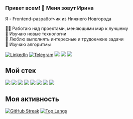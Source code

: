 ### Привет всем! 👋 Меня зовут Ирина
Я - Frontend-разработчик из Нижнего Новгорода <br />

👩‍💻 Работаю над проектами, меняющими мир к лучшему <br />
🎯 Изучаю новые технологии <br />
💪 Люблю выполнять интересные и трудоемкие задачи <br />
📝 Изучаю алгоритмы <br />

[![LinkedIn](https://img.shields.io/badge/LinkedIn-0077B5?style=for-the-badge&logo=linkedin&logoColor=white)](https://www.linkedin.com/in/ivkrylova) 
[![Telegram](https://img.shields.io/badge/-Telegram-blue?style=for-the-badge&logo=telegram)](https://t.me/IVKrylova)
![](https://img.shields.io/badge/E--mail-ivk.lis%40yandex.ru-orange?style=for-the-badge&logo=appveyo)
![](https://komarev.com/ghpvc/?username=IVKrylova&color=orange&style=for-the-badge) 
![](https://www.codewars.com/users/lis_krylova/badges/micro)
<br />

## Мой стек
![](https://img.shields.io/badge/HTML5-E34F26?style=for-the-badge&logo=html5&logoColor=white) 
![](https://img.shields.io/badge/CSS3-1572B6?style=for-the-badge&logo=css3&logoColor=white) 
![](https://img.shields.io/badge/JavaScript-323330?style=for-the-badge&logo=javascript&logoColor=F7DF1E) 
![](https://img.shields.io/badge/React-20232A?style=for-the-badge&logo=react&logoColor=61DAFB) 
![](https://img.shields.io/badge/Express.js-000000?style=for-the-badge&logo=express&logoColor=white) 
![](https://img.shields.io/badge/MongoDB-4EA94B?style=for-the-badge&logo=mongodb&logoColor=white)
![](https://img.shields.io/badge/-SCSS-ff69b4?style=for-the-badge)
![](https://img.shields.io/badge/Redux-593D88?style=for-the-badge&logo=redux&logoColor=white)

## Моя активность
[![GitHub Streak](https://streak-stats.demolab.com?user=IVKrylova&hide_border=true)](https://git.io/streak-stats)
[![Top Langs](https://github-readme-stats-git-masterrstaa-rickstaa.vercel.app/api/top-langs/?username=IVKrylova&layout=compact)](https://github.com/anuraghazra/github-readme-stats)

